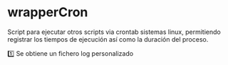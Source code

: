 # wrapperCron
Script para ejecutar otros scripts via crontab sistemas linux, permitiendo registrar los tiempos de ejecución así como la duración del proceso.

:one: Se obtiene un fichero log personalizado
